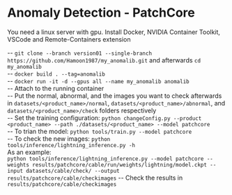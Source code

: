 # Anomaly Detection - PatchCore

You need a linux server with gpu. Install Docker, NVIDIA Container Toolkit, VSCode and Remote-Containers extension  
  

-- ```git clone --branch version01 --single-branch https://github.com/Hamoon1987/my_anomalib.git``` and afterwards ```cd my_anomalib```    
-- ```docker build . --tag=anomalib```  
-- ```docker run -it -d --gpus all --name my_anomalib anomalib```  
-- Attach to the running container  
-- Put the normal, abnormal, and the images you want to check afterwards in ```datasets/<product_name>/normal```, ```datasets/<product_name>/abnormal```, and ```datasets/<product_name>/check``` folders respectively  
-- Set the training configuration: ```python changeConfig.py --product <product_name> --path ./datasets/<product_name> --model patchcore```  
-- To trian the model: ```python tools/train.py --model patchcore```  
-- To check the new images: ```python tools/inference/lightning_inference.py -h```  
As an example:  
```python tools/inference/lightning_inference.py --model patchcore --weights results/patchcore/cable/run/weights/lightning/model.ckpt --input datasets/cable/check/ --output results/patchcore/cable/checkimages```
-- Check the results in ```results/patchcore/cable/checkimages```  
